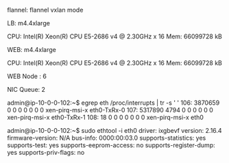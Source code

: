 flannel: flannel vxlan mode 

LB: m4.4xlarge

CPU:
Intel(R) Xeon(R) CPU E5-2686 v4 @ 2.30GHz x 16
Mem:
66099728 kB

WEB: m4.4xlarge

CPU:
Intel(R) Xeon(R) CPU E5-2686 v4 @ 2.30GHz x 16
Mem:
66099728 kB

WEB Node : 6

NIC Queue: 2

admin@ip-10-0-0-102:~$ egrep eth /proc/interrupts  | tr -s ' '
 106: 3870659 0 0 0 0 0 0 0 xen-pirq-msi-x eth0-TxRx-0
 107: 5317890 4794 0 0 0 0 0 0 xen-pirq-msi-x eth0-TxRx-1
 108: 18 0 0 0 0 0 0 0 xen-pirq-msi-x eth0


admin@ip-10-0-0-102:~$ sudo ethtool -i eth0
driver: ixgbevf
version: 2.16.4
firmware-version: N/A
bus-info: 0000:00:03.0
supports-statistics: yes
supports-test: yes
supports-eeprom-access: no
supports-register-dump: yes
supports-priv-flags: no


